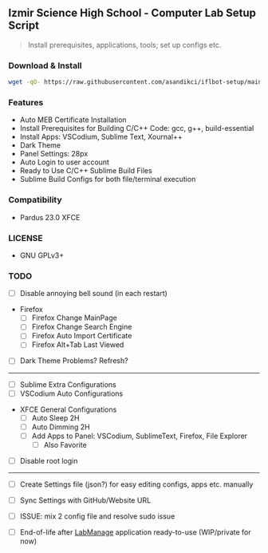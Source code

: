 ## Izmir Science High School - Computer Lab Setup Script
> Install prerequisites, applications, tools; set up configs etc.

### Download & Install
```bash
wget -qO- https://raw.githubusercontent.com/asandikci/iflbot-setup/main/install.sh | bash <(cat) </dev/tty
```

### Features
- Auto MEB Certificate Installation
- Install Prerequisites for Building C/C++ Code: gcc, g++, build-essential
- Install Apps: VSCodium, Sublime Text, Xournal++
- Dark Theme
- Panel Settings: 28px
- Auto Login to user account
- Ready to Use C/C++ Sublime Build Files
- Sublime Build Configs for both file/terminal execution

### Compatibility
- Pardus 23.0 XFCE

### LICENSE
- GNU GPLv3+

### TODO
- [ ] Disable annoying bell sound (in each restart)
- Firefox
  - [ ] Firefox Change MainPage
  - [ ] Firefox Change Search Engine
  - [ ] Firefox Auto Import Certificate
  - [ ] Firefox Alt+Tab Last Viewed
- [ ] Dark Theme Problems? Refresh?


---

- [ ] Sublime Extra Configurations
- [ ] VSCodium Auto Configurations
- XFCE General Configurations
  - [ ] Auto Sleep 2H
  - [ ] Auto Dimming 2H
  - [ ] Add Apps to Panel: VSCodium, SublimeText, Firefox, File Explorer
    - [ ] Also Favorite
- [ ] Disable root login

---
- [ ] Create Settings file (json?) for easy editing configs, apps etc. manually
- [ ] Sync Settings with GitHub/Website URL

- [ ] ISSUE: mix 2 config file and resolve sudo issue

- [ ] End-of-life after [LabManage](https://git.aliberksandikci.com.tr/asandikci/labmanage) application ready-to-use (WIP/private for now)
